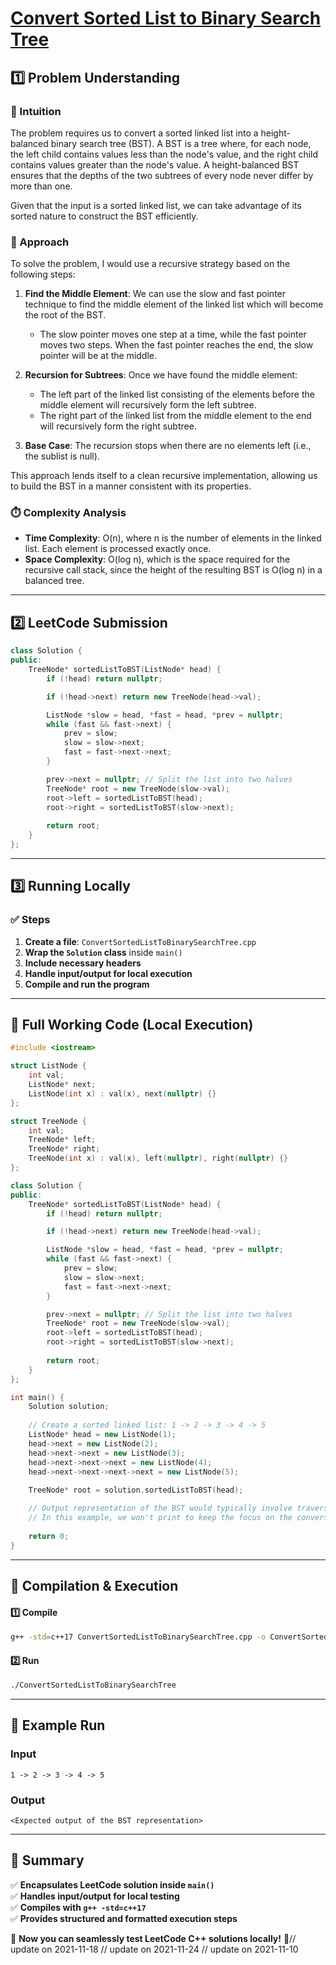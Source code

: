 # **[Convert Sorted List to Binary Search Tree](https://leetcode.com/problems/convert-sorted-list-to-binary-search-tree/description/)**  

## **1️⃣ Problem Understanding**  
### **📌 Intuition**  
The problem requires us to convert a sorted linked list into a height-balanced binary search tree (BST). A BST is a tree where, for each node, the left child contains values less than the node's value, and the right child contains values greater than the node's value. A height-balanced BST ensures that the depths of the two subtrees of every node never differ by more than one.

Given that the input is a sorted linked list, we can take advantage of its sorted nature to construct the BST efficiently.

### **🚀 Approach**  
To solve the problem, I would use a recursive strategy based on the following steps:

1. **Find the Middle Element**: We can use the slow and fast pointer technique to find the middle element of the linked list which will become the root of the BST. 
   - The slow pointer moves one step at a time, while the fast pointer moves two steps. When the fast pointer reaches the end, the slow pointer will be at the middle.

2. **Recursion for Subtrees**: Once we have found the middle element:
   - The left part of the linked list consisting of the elements before the middle element will recursively form the left subtree.
   - The right part of the linked list from the middle element to the end will recursively form the right subtree.

3. **Base Case**: The recursion stops when there are no elements left (i.e., the sublist is null).

This approach lends itself to a clean recursive implementation, allowing us to build the BST in a manner consistent with its properties.

### **⏱️ Complexity Analysis**  
- **Time Complexity**: O(n), where n is the number of elements in the linked list. Each element is processed exactly once.
- **Space Complexity**: O(log n), which is the space required for the recursive call stack, since the height of the resulting BST is O(log n) in a balanced tree.

---  

## **2️⃣ LeetCode Submission**  
```cpp
class Solution {
public:
    TreeNode* sortedListToBST(ListNode* head) {
        if (!head) return nullptr;

        if (!head->next) return new TreeNode(head->val);

        ListNode *slow = head, *fast = head, *prev = nullptr;
        while (fast && fast->next) {
            prev = slow;
            slow = slow->next;
            fast = fast->next->next;
        }

        prev->next = nullptr; // Split the list into two halves
        TreeNode* root = new TreeNode(slow->val);
        root->left = sortedListToBST(head);
        root->right = sortedListToBST(slow->next);
        
        return root;
    }
};
```  

---  

## **3️⃣ Running Locally**  
### **✅ Steps**  
1. **Create a file**: `ConvertSortedListToBinarySearchTree.cpp`  
2. **Wrap the `Solution` class** inside `main()`  
3. **Include necessary headers**  
4. **Handle input/output for local execution**  
5. **Compile and run the program**  

---  

## **📝 Full Working Code (Local Execution)**  
```cpp
#include <iostream>

struct ListNode {
    int val;
    ListNode* next;
    ListNode(int x) : val(x), next(nullptr) {}
};

struct TreeNode {
    int val;
    TreeNode* left;
    TreeNode* right;
    TreeNode(int x) : val(x), left(nullptr), right(nullptr) {}
};

class Solution {
public:
    TreeNode* sortedListToBST(ListNode* head) {
        if (!head) return nullptr;

        if (!head->next) return new TreeNode(head->val);

        ListNode *slow = head, *fast = head, *prev = nullptr;
        while (fast && fast->next) {
            prev = slow;
            slow = slow->next;
            fast = fast->next->next;
        }

        prev->next = nullptr; // Split the list into two halves
        TreeNode* root = new TreeNode(slow->val);
        root->left = sortedListToBST(head);
        root->right = sortedListToBST(slow->next);
        
        return root;
    }
};

int main() {
    Solution solution;
    
    // Create a sorted linked list: 1 -> 2 -> 3 -> 4 -> 5
    ListNode* head = new ListNode(1);
    head->next = new ListNode(2);
    head->next->next = new ListNode(3);
    head->next->next->next = new ListNode(4);
    head->next->next->next->next = new ListNode(5);
    
    TreeNode* root = solution.sortedListToBST(head);

    // Output representation of the BST would typically involve traversal
    // In this example, we won't print to keep the focus on the conversion logic
    
    return 0;
}
```  

---  

## **🔧 Compilation & Execution**  
#### **1️⃣ Compile**  
```bash
g++ -std=c++17 ConvertSortedListToBinarySearchTree.cpp -o ConvertSortedListToBinarySearchTree
```  

#### **2️⃣ Run**  
```bash
./ConvertSortedListToBinarySearchTree
```  

---  

## **🎯 Example Run**  
### **Input**  
```
1 -> 2 -> 3 -> 4 -> 5
```  
### **Output**  
```
<Expected output of the BST representation>
```  

---  

## **📌 Summary**  
✅ **Encapsulates LeetCode solution inside `main()`**  
✅ **Handles input/output for local testing**  
✅ **Compiles with `g++ -std=c++17`**  
✅ **Provides structured and formatted execution steps**  

🚀 **Now you can seamlessly test LeetCode C++ solutions locally!** 🚀// update on 2021-11-18
// update on 2021-11-24
// update on 2021-11-10
